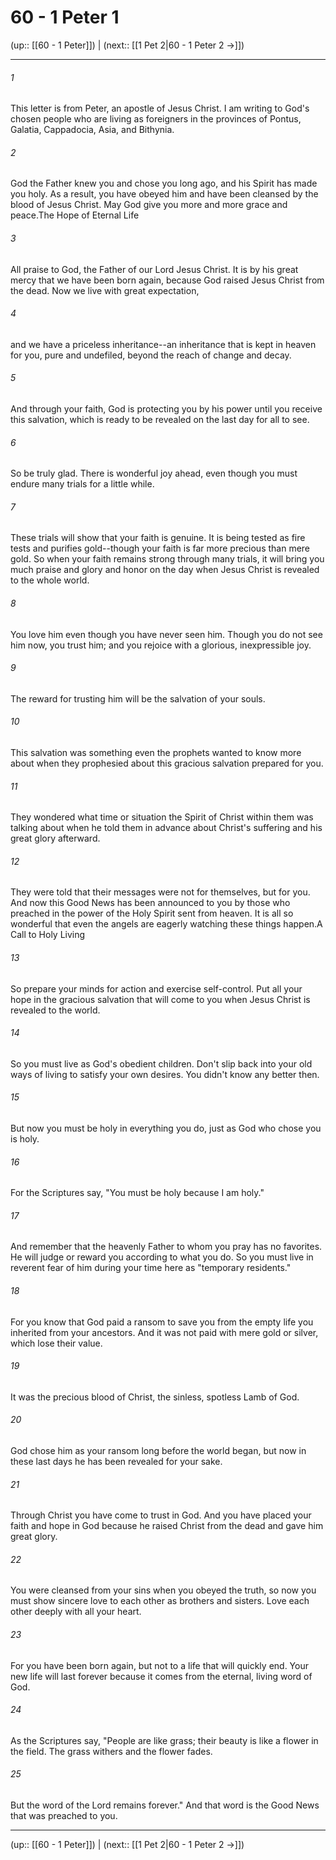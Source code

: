 # 60 - 1 Peter 1

(up:: [[60 - 1 Peter]]) | (next:: [[1 Pet 2|60 - 1 Peter 2 →]])

***


###### 1 
This letter is from Peter, an apostle of Jesus Christ. I am writing to God's chosen people who are living as foreigners in the provinces of Pontus, Galatia, Cappadocia, Asia, and Bithynia. 

###### 2 
God the Father knew you and chose you long ago, and his Spirit has made you holy. As a result, you have obeyed him and have been cleansed by the blood of Jesus Christ. May God give you more and more grace and peace.The Hope of Eternal Life 

###### 3 
All praise to God, the Father of our Lord Jesus Christ. It is by his great mercy that we have been born again, because God raised Jesus Christ from the dead. Now we live with great expectation, 

###### 4 
and we have a priceless inheritance--an inheritance that is kept in heaven for you, pure and undefiled, beyond the reach of change and decay. 

###### 5 
And through your faith, God is protecting you by his power until you receive this salvation, which is ready to be revealed on the last day for all to see. 

###### 6 
So be truly glad. There is wonderful joy ahead, even though you must endure many trials for a little while. 

###### 7 
These trials will show that your faith is genuine. It is being tested as fire tests and purifies gold--though your faith is far more precious than mere gold. So when your faith remains strong through many trials, it will bring you much praise and glory and honor on the day when Jesus Christ is revealed to the whole world. 

###### 8 
You love him even though you have never seen him. Though you do not see him now, you trust him; and you rejoice with a glorious, inexpressible joy. 

###### 9 
The reward for trusting him will be the salvation of your souls. 

###### 10 
This salvation was something even the prophets wanted to know more about when they prophesied about this gracious salvation prepared for you. 

###### 11 
They wondered what time or situation the Spirit of Christ within them was talking about when he told them in advance about Christ's suffering and his great glory afterward. 

###### 12 
They were told that their messages were not for themselves, but for you. And now this Good News has been announced to you by those who preached in the power of the Holy Spirit sent from heaven. It is all so wonderful that even the angels are eagerly watching these things happen.A Call to Holy Living 

###### 13 
So prepare your minds for action and exercise self-control. Put all your hope in the gracious salvation that will come to you when Jesus Christ is revealed to the world. 

###### 14 
So you must live as God's obedient children. Don't slip back into your old ways of living to satisfy your own desires. You didn't know any better then. 

###### 15 
But now you must be holy in everything you do, just as God who chose you is holy. 

###### 16 
For the Scriptures say, "You must be holy because I am holy." 

###### 17 
And remember that the heavenly Father to whom you pray has no favorites. He will judge or reward you according to what you do. So you must live in reverent fear of him during your time here as "temporary residents." 

###### 18 
For you know that God paid a ransom to save you from the empty life you inherited from your ancestors. And it was not paid with mere gold or silver, which lose their value. 

###### 19 
It was the precious blood of Christ, the sinless, spotless Lamb of God. 

###### 20 
God chose him as your ransom long before the world began, but now in these last days he has been revealed for your sake. 

###### 21 
Through Christ you have come to trust in God. And you have placed your faith and hope in God because he raised Christ from the dead and gave him great glory. 

###### 22 
You were cleansed from your sins when you obeyed the truth, so now you must show sincere love to each other as brothers and sisters. Love each other deeply with all your heart. 

###### 23 
For you have been born again, but not to a life that will quickly end. Your new life will last forever because it comes from the eternal, living word of God. 

###### 24 
As the Scriptures say, "People are like grass; their beauty is like a flower in the field. The grass withers and the flower fades. 

###### 25 
But the word of the Lord remains forever." And that word is the Good News that was preached to you.

***

(up:: [[60 - 1 Peter]]) | (next:: [[1 Pet 2|60 - 1 Peter 2 →]])
